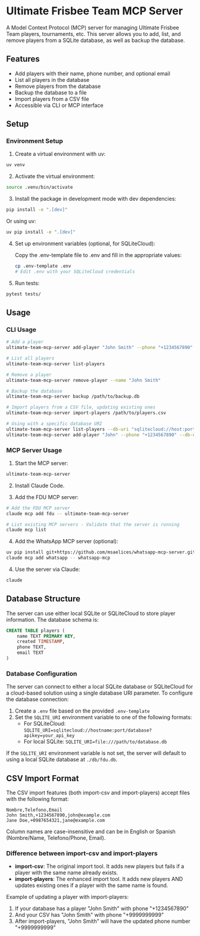 # Ultimate Frisbee Team MCP Server

A Model Context Protocol (MCP) server for managing Ultimate Frisbee Team players, tournaments, etc. This server allows you to add, list, and remove players from a SQLite database, as well as backup the database.

## Features

- Add players with their name, phone number, and optional email
- List all players in the database
- Remove players from the database
- Backup the database to a file
- Import players from a CSV file
- Accessible via CLI or MCP interface

## Setup

### Environment Setup

1. Create a virtual environment with uv:
```bash
uv venv
```

2. Activate the virtual environment:
```bash
source .venv/bin/activate
```

3. Install the package in development mode with dev dependencies:
```bash
pip install -e ".[dev]"
```

   Or using uv:
   ```bash
   uv pip install -e ".[dev]"
   ```

4. Set up environment variables (optional, for SQLiteCloud):
   
   Copy the .env-template file to .env and fill in the appropriate values:
   ```bash
   cp .env-template .env
   # Edit .env with your SQLiteCloud credentials
   ```

5. Run tests:
```bash
pytest tests/
```

## Usage

### CLI Usage

```bash
# Add a player
ultimate-team-mcp-server add-player "John Smith" --phone "+1234567890" --email "john@example.com"

# List all players
ultimate-team-mcp-server list-players

# Remove a player
ultimate-team-mcp-server remove-player --name "John Smith"

# Backup the database
ultimate-team-mcp-server backup /path/to/backup.db

# Import players from a CSV file, updating existing ones
ultimate-team-mcp-server import-players /path/to/players.csv

# Using with a specific database URI
ultimate-team-mcp-server list-players --db-uri "sqlitecloud://host:port/database?apikey=key"
ultimate-team-mcp-server add-player "John" --phone "+1234567890" --db-uri "file:///path/to/custom.db"
```

### MCP Server Usage

1. Start the MCP server:
```bash
ultimate-team-mcp-server
```

2. Install Claude Code.

3. Add the FDU MCP server:
```bash
# Add the FDU MCP server
claude mcp add fdu -- ultimate-team-mcp-server

# List existing MCP servers - Validate that the server is running
claude mcp list
```

4. Add the WhatsApp MCP server (optional):
```bash
uv pip install git+https://github.com/msaelices/whatsapp-mcp-server.git@main
claude mcp add whatsapp -- whatsapp-mcp
```

4. Use the server via Claude:
```bash
claude
```

## Database Structure

The server can use either local SQLite or SQLiteCloud to store player information. The database schema is:

```sql
CREATE TABLE players (
    name TEXT PRIMARY KEY,
    created TIMESTAMP,
    phone TEXT,
    email TEXT
)
```

### Database Configuration

The server can connect to either a local SQLite database or SQLiteCloud for a cloud-based solution using a single database URI parameter. To configure the database connection:

1. Create a `.env` file based on the provided `.env-template`
2. Set the `SQLITE_URI` environment variable to one of the following formats:
   - For SQLiteCloud: `SQLITE_URI=sqlitecloud://hostname:port/database?apikey=your_api_key`
   - For local SQLite: `SQLITE_URI=file:///path/to/database.db`

If the `SQLITE_URI` environment variable is not set, the server will default to using a local SQLite database at `./db/fdu.db`.

## CSV Import Format

The CSV import features (both import-csv and import-players) accept files with the following format:

```csv
Nombre,Telefono,Email
John Smith,+1234567890,john@example.com
Jane Doe,+0987654321,jane@example.com
```

Column names are case-insensitive and can be in English or Spanish (Nombre/Name, Telefono/Phone, Email).

### Difference between import-csv and import-players

- **import-csv**: The original import tool. It adds new players but fails if a player with the same name already exists.
- **import-players**: The enhanced import tool. It adds new players AND updates existing ones if a player with the same name is found.

Example of updating a player with import-players:

1. If your database has a player "John Smith" with phone "+1234567890"
2. And your CSV has "John Smith" with phone "+9999999999"
3. After import-players, "John Smith" will have the updated phone number "+9999999999"
